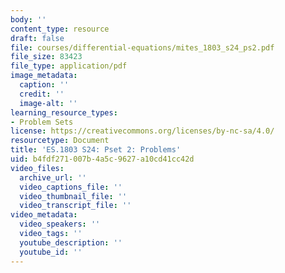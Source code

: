 ```yaml
---
body: ''
content_type: resource
draft: false
file: courses/differential-equations/mites_1803_s24_ps2.pdf
file_size: 83423
file_type: application/pdf
image_metadata:
  caption: ''
  credit: ''
  image-alt: ''
learning_resource_types:
- Problem Sets
license: https://creativecommons.org/licenses/by-nc-sa/4.0/
resourcetype: Document
title: 'ES.1803 S24: Pset 2: Problems'
uid: b4fdf271-007b-4a5c-9627-a10cd41cc42d
video_files:
  archive_url: ''
  video_captions_file: ''
  video_thumbnail_file: ''
  video_transcript_file: ''
video_metadata:
  video_speakers: ''
  video_tags: ''
  youtube_description: ''
  youtube_id: ''
---
```


